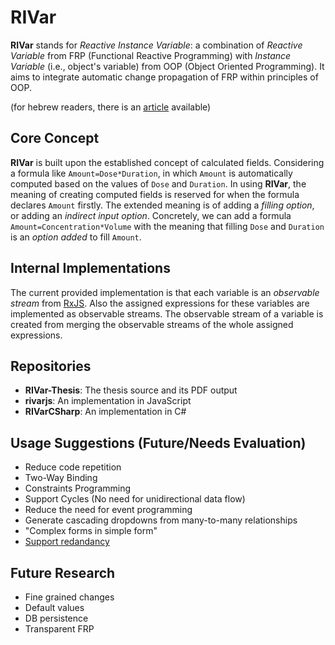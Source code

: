 # RIVar
**RIVar** stands for *Reactive Instance Variable*: a combination  of *Reactive Variable* from FRP (Functional Reactive Programming) with *Instance Variable* (i.e., object's variable) from OOP (Object Oriented Programming).  It aims to integrate automatic change propagation of FRP within principles of OOP.

(for hebrew readers, there is an [article](https://github.com/RIVarX/.github/blob/main/RIVar%20Presentation%20Short%20Heb.pdf) available)

## Core Concept
**RIVar** is built upon the established concept of calculated fields. Considering a formula like `Amount=Dose*Duration`, in which `Amount` is automatically computed based on the values of `Dose` and `Duration`. In using **RIVar**, the meaning of creating computed fields is reserved for when the formula declares `Amount` firstly. The extended meaning is of adding a *filling option*, or adding an *indirect input option*. Concretely, we can add a formula `Amount=Concentration*Volume` with the meaning that filling `Dose` and `Duration` is an *option added* to fill `Amount`.

## Internal Implementations
The current provided implementation is that each variable is an *observable stream* from [RxJS](http://reactivex.io/rxjs). Also the assigned expressions for these variables are implemented as observable streams. The observable stream of a variable is created from merging the observable streams of the whole assigned expressions.

## Repositories
* **RIVar-Thesis**: The thesis source and its PDF output
* **rivarjs**: An implementation in JavaScript
* **RIVarCSharp**: An implementation in C#

## Usage Suggestions (Future/Needs Evaluation)
* Reduce code repetition
* Two-Way Binding
* Constraints Programming
* Support Cycles (No need for unidirectional data flow)
* Reduce the need for event programming
* Generate cascading dropdowns from many-to-many relationships
* "Complex forms in simple form"
*  [Support redandancy](https://docs.google.com/document/d/e/2PACX-1vQZizHpNh3RJpGnGctksGZcdIg9Oq9KQbprNT1lgHnquucBGROVJ1WAoZOWyZm1l1mwM0KYrdFFLCxr/pub)

## Future Research
* Fine grained changes
* Default values
* DB persistence
* Transparent FRP
